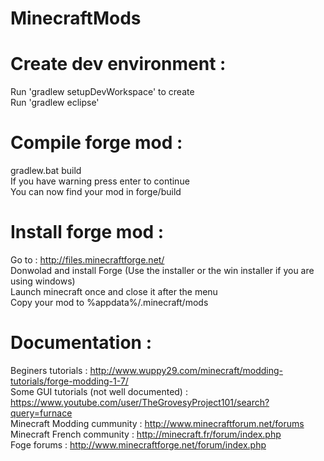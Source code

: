 # MinecraftMods


Create dev environment : 
=====================
Run 'gradlew setupDevWorkspace' to create    
Run 'gradlew eclipse'    

Compile forge mod : 
==================
gradlew.bat build    
If you have warning press enter to continue    
You can now find your mod in forge/build    


Install forge mod : 
======================
Go to : http://files.minecraftforge.net/    
Donwolad and install Forge (Use the installer or the win installer if you are using windows)    
Launch minecraft once and close it after the menu    
Copy your mod to %appdata%/.minecraft/mods    


Documentation : 
=====================
Beginers tutorials : http://www.wuppy29.com/minecraft/modding-tutorials/forge-modding-1-7/     
Some GUI tutorials (not well documented) : https://www.youtube.com/user/TheGrovesyProject101/search?query=furnace     
Minecraft Modding cummunity : http://www.minecraftforum.net/forums     
Minecraft French community : http://minecraft.fr/forum/index.php     
Foge forums : http://www.minecraftforge.net/forum/index.php    

